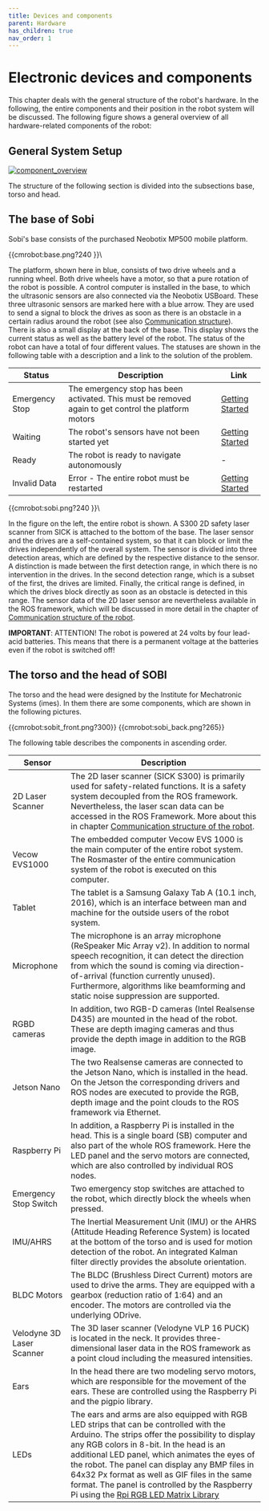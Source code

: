 ```yaml
---
title: Devices and components
parent: Hardware
has_children: true
nav_order: 1
---
```


# Electronic devices and components

This chapter deals with the general structure of the robot's hardware.
In the following, the entire components and their position in the robot system will be discussed.
The following figure shows a general overview of all hardware-related components of the robot:

## General System Setup
[ ![component_overview](/Sobi/images/components_overview.png) ](/Sobi/images/components_overview.png)

The structure of the following section is divided into the subsections base, torso and head.

## The base of Sobi
Sobi's base consists of the purchased Neobotix MP500 mobile platform.

{{cmrobot:base.png?240 }}\

The platform, shown here in blue, consists of two drive wheels and a running wheel.
Both drive wheels have a motor, so that a pure rotation of the robot is possible.
A control computer is installed in the base, to which the ultrasonic sensors are also connected via the Neobotix USBoard.
These three ultrasonic sensors are marked here with a blue arrow. They are used to send a signal to block the drives as soon as there is an obstacle in a certain radius around the robot (see also [Communication structure](/cmrobot/communication_structure)).  
There is also a small display at the back of the base. This display shows the current status as well as the battery level of the robot.
The status of the robot can have a total of four different values. The statuses are shown in the following table with a description and a link to the solution of the problem.

| Status | Description | Link |
| ------ | ----------- | ---- |
| Emergency Stop | The emergency stop has been activated. This must be removed again to get control the platform motors | [Getting Started](/cmrobot/getting_started/) |
| Waiting | The robot's sensors have not been started yet |[Getting Started](/cmrobot/getting_started/)|
| Ready | The robot is ready to navigate autonomously | - |
|Invalid Data |Error - The entire robot must be restarted | [Getting Started](/cmrobot/getting_started/)|

{{cmrobot:sobi.png?240 }}\

In the figure on the left, the entire robot is shown.
A S300 2D safety laser scanner from SICK is attached to the bottom of the base.
The laser sensor and the drives are a self-contained system, so that it can block or limit the drives independently of the overall system.
The sensor is divided into three detection areas, which are defined by the respective distance to the sensor. A distinction is made between the first detection range, in which there is no intervention in the drives.
In the second detection range, which is a subset of the first, the drives are limited. Finally, the critical range is defined, in which the drives block directly as soon as an obstacle is detected in this range.
The sensor data of the 2D laser sensor are nevertheless available in the ROS framework, which will be discussed in more detail in the chapter of [Communication structure of the robot](/cmrobot/communication_structure).

**IMPORTANT**: ATTENTION! The robot is powered at 24 volts by four lead-acid batteries. This means that there is a permanent voltage at the batteries even if the robot is switched off!

## The torso and the head of SOBI
The torso and the head were designed by the Institute for Mechatronic Systems (imes). In them there are some components, which are shown in the following pictures.

{{cmrobot:sobit_front.png?300}}
{{cmrobot:sobi_back.png?265}}

The following table describes the components in ascending order.

| Sensor | Description |
| -----  | ----------- |
| 2D Laser Scanner |The 2D laser scanner (SICK S300) is primarily used for safety-related functions. It is a safety system decoupled from the ROS framework. Nevertheless, the laser scan data can be accessed in the ROS Framework. More about this in chapter [Communication structure of the robot](/cmrobot/communication_structure). |
|Vecow EVS1000 |The embedded computer Vecow EVS 1000 is the main computer of the entire robot system. The Rosmaster of the entire communication system of the robot is executed on this computer.|
|Tablet |The tablet is a Samsung Galaxy Tab A (10.1 inch, 2016), which is an interface between man and machine for the outside users of the robot system. |
|Microphone |The microphone is an array microphone (ReSpeaker Mic Array v2). In addition to normal speech recognition, it can detect the direction from which the sound is coming via direction-of-arrival (function currently unused). Furthermore, algorithms like beamforming and static noise suppression are supported.  |
|RGBD cameras |In addition, two RGB-D cameras (Intel Realsense D435) are mounted in the head of the robot. These are depth imaging cameras and thus provide the depth image in addition to the RGB image.  |
|Jetson Nano |The two Realsense cameras are connected to the Jetson Nano, which is installed in the head. On the Jetson the corresponding drivers and ROS nodes are executed to provide the RGB, depth image and the point clouds to the ROS framework via Ethernet.  |
|Raspberry Pi |In addition, a Raspberry Pi is installed in the head. This is a single board (SB) computer and also part of the whole ROS framework. Here the LED panel and the servo motors are connected, which are also controlled by individual ROS nodes.  |
|Emergency Stop Switch |Two emergency stop switches are attached to the robot, which directly block the wheels when pressed.  |
|IMU/AHRS |The Inertial Measurement Unit (IMU) or the AHRS (Attitude Heading Reference System) is located at the bottom of the torso and is used for motion detection of the robot. An integrated Kalman filter directly provides the absolute orientation.  |
|BLDC Motors |The BLDC (Brushless Direct Current) motors are used to drive the arms. They are equipped with a gearbox (reduction ratio of 1:64) and an encoder. The motors are controlled via the underlying ODrive.  |
|Velodyne 3D Laser Scanner |The 3D laser scanner (Velodyne VLP 16 PUCK) is located in the neck. It provides three-dimensional laser data in the ROS framework as a point cloud including the measured intensities.  |
|Ears |In the head there are two modeling servo motors, which are responsible for the movement of the ears. These are controlled using the Raspberry Pi and the pigpio library.  |
|LEDs |The ears and arms are also equipped with RGB LED strips that can be controlled with the Arduino. The strips offer the possibility to display any RGB colors in 8-bit. In the head is an additional LED panel, which animates the eyes of the robot. The panel can display any BMP files in 64x32 Px format as well as GIF files in the same format. The panel is controlled by the Raspberry Pi using the [Rpi RGB LED Matrix Library](https://github.com/hzeller/rpi-rgb-led-matrix) |
